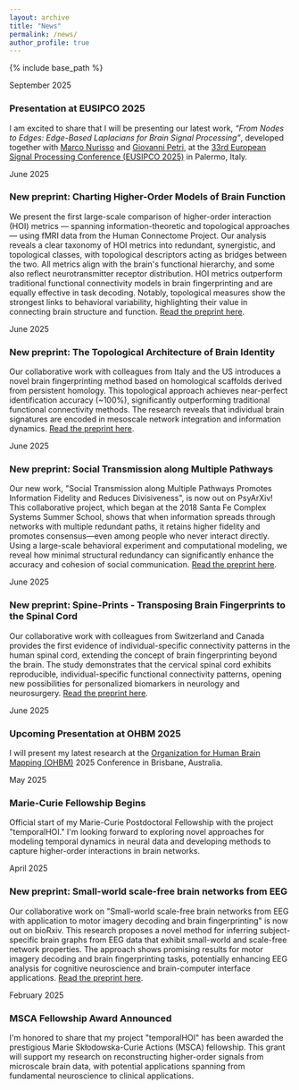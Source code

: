 ```yaml
---
layout: archive
title: "News"
permalink: /news/
author_profile: true
---
```


{% include base_path %}


<div class="news-item">
  <p class="date">September 2025</p>
  <h3>Presentation at EUSIPCO 2025</h3>
  <p>
    I am excited to share that I will be presenting our latest work, 
    <em>“From Nodes to Edges: Edge-Based Laplacians for Brain Signal Processing”</em>, 
    developed together with 
    <a href="https://scholar.google.com/citations?user=vAaWpu8AAAAJ&hl=it" target="_blank">Marco Nurisso</a> 
    and <a href="https://lordgrilo.github.io/" target="_blank">Giovanni Petri</a>, 
    at the <a href="https://eusipco2025.org/" target="_blank">33rd European Signal Processing Conference (EUSIPCO 2025)</a> 
    in Palermo, Italy.
  </p>
</div>

<div class="news-item">
  <p class="date">June 2025</p>
  <h3>New preprint: Charting Higher-Order Models of Brain Function</h3>
  <p>We present the first large-scale comparison of higher-order interaction (HOI) metrics — spanning information-theoretic and topological approaches — using fMRI data from the Human Connectome Project. Our analysis reveals a clear taxonomy of HOI metrics into redundant, synergistic, and topological classes, with topological descriptors acting as bridges between the two. All metrics align with the brain's functional hierarchy, and some also reflect neurotransmitter receptor distribution. HOI metrics outperform traditional functional connectivity models in brain fingerprinting and are equally effective in task decoding. Notably, topological measures show the strongest links to behavioral variability, highlighting their value in connecting brain structure and function. <a href="https://www.biorxiv.org/content/10.1101/2025.06.24.661306v1" target="_blank">Read the preprint here</a>.</p>
</div>

<div class="news-item">
  <p class="date">June 2025</p>
  <h3>New preprint: The Topological Architecture of Brain Identity</h3>
  <p>Our collaborative work with colleagues from Italy and the US introduces a novel brain fingerprinting method based on homological scaffolds derived from persistent homology. This topological approach achieves near-perfect identification accuracy (~100%), significantly outperforming traditional functional connectivity methods. The research reveals that individual brain signatures are encoded in mesoscale network integration and information dynamics. <a href="https://www.biorxiv.org/content/early/2025/06/21/2025.06.20.660792.full.pdf" target="_blank">Read the preprint here</a>.</p>
</div>

<div class="news-item">
  <p class="date">June 2025</p>
  <h3>New preprint: Social Transmission along Multiple Pathways</h3>
  <p>Our new work, "Social Transmission along Multiple Pathways Promotes Information Fidelity and Reduces Divisiveness", is now out on PsyArXiv! This collaborative project, which began at the 2018 Santa Fe Complex Systems Summer School, shows that when information spreads through networks with multiple redundant paths, it retains higher fidelity and promotes consensus—even among people who never interact directly. Using a large-scale behavioral experiment and computational modeling, we reveal how minimal structural redundancy can significantly enhance the accuracy and cohesion of social communication. <a href="https://osf.io/dg8zj_v1" target="_blank">Read the preprint here</a>.</p>
</div>

<div class="news-item">
  <p class="date">June 2025</p>
  <h3>New preprint: Spine-Prints - Transposing Brain Fingerprints to the Spinal Cord</h3>
  <p>Our collaborative work with colleagues from Switzerland and Canada provides the first evidence of individual-specific connectivity patterns in the human spinal cord, extending the concept of brain fingerprinting beyond the brain. The study demonstrates that the cervical spinal cord exhibits reproducible, individual-specific functional connectivity patterns, opening new possibilities for personalized biomarkers in neurology and neurosurgery. <a href="https://www.biorxiv.org/content/early/2025/06/02/2025.05.30.656545.full.pdf" target="_blank">Read the preprint here</a>.</p>
</div>

<div class="news-item">
  <p class="date">June 2025</p>
  <h3>Upcoming Presentation at OHBM 2025</h3>
  <p>I will present my latest research at the <a href="https://www.humanbrainmapping.org/" target="_blank">Organization for Human Brain Mapping (OHBM)</a> 2025 Conference in Brisbane, Australia.</p>
</div>

<div class="news-item">
  <p class="date">May 2025</p>
  <h3>Marie-Curie Fellowship Begins</h3>
  <p>Official start of my Marie-Curie Postdoctoral Fellowship with the project "temporalHOI." I'm looking forward to exploring novel approaches for modeling temporal dynamics in neural data and developing methods to capture higher-order interactions in brain networks.</p>
</div>

<div class="news-item">
  <p class="date">April 2025</p>
  <h3>New preprint: Small-world scale-free brain networks from EEG</h3>
  <p>Our collaborative work on "Small-world scale-free brain networks from EEG with application to motor imagery decoding and brain fingerprinting" is now out on bioRxiv. This research proposes a novel method for inferring subject-specific brain graphs from EEG data that exhibit small-world and scale-free network properties. The approach shows promising results for motor imagery decoding and brain fingerprinting tasks, potentially enhancing EEG analysis for cognitive neuroscience and brain-computer interface applications. <a href="https://www.biorxiv.org/content/early/2025/05/28/2025.04.17.649421.full.pdf" target="_blank">Read the preprint here</a>.</p>
</div>

<div class="news-item">
  <p class="date">February 2025</p>
  <h3>MSCA Fellowship Award Announced</h3>
  <p>I'm honored to share that my project "temporalHOI" has been awarded the prestigious Marie Skłodowska-Curie Actions (MSCA) fellowship. This grant will support my research on reconstructing higher-order signals from microscale brain data, with potential applications spanning from fundamental neuroscience to clinical applications.</p>
</div>
